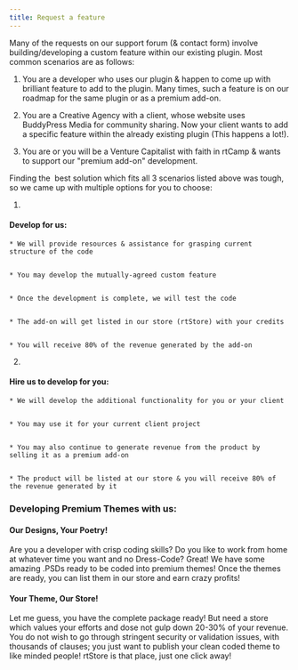 ```yaml
---
title: Request a feature
---
```


Many of the requests on our support forum (& contact form) involve building/developing a custom feature within our existing plugin. Most common scenarios are as follows:



	
  1. You are a developer who uses our plugin & happen to come up with brilliant feature to add to the plugin. Many times, such a feature is on our roadmap for the same plugin or as a premium add-on.

	
  2. You are a Creative Agency with a client, whose website uses BuddyPress Media for community sharing. Now your client wants to add a specific feature within the already existing plugin (This happens a lot!).

	
  3. You are or you will be a Venture Capitalist with faith in rtCamp & wants to support our "premium add-on" development.


Finding the  best solution which fits all 3 scenarios listed above was tough, so we came up with multiple options for you to choose:

	
  1. 


#### Develop for us:



	
    * We will provide resources & assistance for grasping current structure of the code

	
    * You may develop the mutually-agreed custom feature

	
    * Once the development is complete, we will test the code

	
    * The add-on will get listed in our store (rtStore) with your credits

	
    * You will receive 80% of the revenue generated by the add-on




	
  2. 


#### Hire us to develop for you:



	
    * We will develop the additional functionality for you or your client

	
    * You may use it for your current client project

	
    * You may also continue to generate revenue from the product by selling it as a premium add-on

	
    * The product will be listed at our store & you will receive 80% of the revenue generated by it







### Developing Premium Themes with us:




#### Our Designs, Your Poetry!


Are you a developer with crisp coding skills? Do you like to work from home at whatever time you want and no Dress-Code? Great! We have some amazing .PSDs ready to be coded into premium themes! Once the themes are ready, you can list them in our store and earn crazy profits!


#### Your Theme, Our Store!


Let me guess, you have the complete package ready! But need a store which values your efforts and dose not gulp down 20-30% of your revenue. You do not wish to go through stringent security or validation issues, with thousands of clauses; you just want to publish your clean coded theme to like minded people! rtStore is that place, just one click away!
